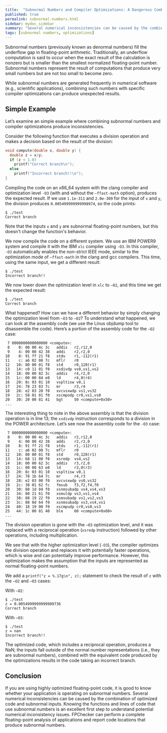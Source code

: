 ```yaml
---
title:  "Subnormal Numbers and Compiler Optimizations: A Dangerous Combination"
published: true
permalink: subnormal-numbers.html
sidebar: mydoc_sidebar
summary: "Several numerical inconsistencies can be caused by the combination of optimized code and subnormal inputs."
tags: [subnormal numbers, optimizations]
---
```


Subnormal numbers (previously known as denormal numbers) fill the underflow gap in floating-point arithmetic. Traditionally, an underflow computation is said to occur when the exact result of the calculation is nonzero but is smaller than the smallest normalized floating-point number. Subnormal numbers represent the result of computations that produce very small numbers but are not too small to become zero. 

While subnormal numbers are generated frequently in numerical software (e.g., scientific applications), combining such numbers with specific compiler optimizations can produce unexpected results. 

## Simple Example
Let’s examine an simple example where combining subnormal numbers and compiler optimizations produce inconsistencies.

Consider the following function that executes a division operation and makes a decision based on the result of the division: 
```cpp
void compute(double x, double y) {
  double z = x/y;
  if (z < 1.0)
    printf("Correct branch\n"); 
  else
    printf("Incorrect branch!!\n");
}
```

Compiling the code on an x86_64 system with the clang compiler and optimization level `-O3` (with and without the `–ffast-math` option), produces the expected result. If we use `1.1e-311` and `2.0e-309` for the input of `x` and `y`, the division produces `0.005499999999998974`, so the code prints:
```
$ ./test
Correct branch
```
Note that the inputs `x` and `y` are subnormal floating-point numbers, but this doesn't change the function's behavior.

We now compile the code on a different system. We use an IBM POWER9 system and compile it with the IBM `xlc` compiler using `-O3`. In this compiler, `-O3` automatically enables the non-strict IEEE mode, similar to the optimization mode of `–ffast-math` in the clang and gcc compilers. This time, using the same input, we get a different result:
```
$ ./test
Incorrect branch!!
```
We now lower down the optimization level in `xlc` to `–O2`, and this time we get the expected result:
```
$ ./test
Correct branch
```
What happened? How can we have a different behavior by simply changing the optimization level from `–O3` to `–O2`? 
To understand what happened, we can look at the assembly code (we use the Linus objdump tool to disassemble the code). Here’s a portion of the assembly code for the `–O2` case:
```
 7 0000000000000000 <compute>:
 8    0: 00 00 4c 3c   addis   r2,r12,0
 9    4: 00 00 42 38   addi    r2,r2,0
10    8: 91 ff 21 f8   stdu    r1,-112(r1)
11    c: a6 02 08 7c   mflr    r0
12   10: 80 00 01 f8   std     r0,128(r1)
13   14: c0 11 01 f0   xsdivdp vs0,vs1,vs2
14   18: 00 00 82 3c   addis   r4,r2,0
15   1c: 00 00 84 e8   ld      r4,0(r4)
16   20: 8c 03 01 10   vspltisw v0,1
17   24: 78 23 83 7c   mr      r3,r4
18   28: e2 03 20 f0   xvcvsxwdp vs1,vs32
19   2c: 58 01 01 f0   xscmpodp cr0,vs1,vs0
20   30: 20 00 81 41   bgt     50 <compute+0x50>
...
```
The interesting thing to note in the above assembly is that the division operation is in line 13; the `xsdivdp` instruction corresponds to a division in the POWER architecture. Let’s see now the assembly code for the `-O3` case:
```
 7 0000000000000000 <compute>:
 8    0: 00 00 4c 3c   addis   r2,r12,0
 9    4: 00 00 42 38   addi    r2,r2,0
10    8: 91 ff 21 f8   stdu    r1,-112(r1)
11    c: a6 02 08 7c   mflr    r0
12   10: 80 00 01 f8   std     r0,128(r1)
13   14: 68 11 80 f0   xsredp  vs4,vs2
14   18: 00 00 62 3c   addis   r3,r2,0
15   1c: 00 00 63 e8   ld      r3,0(r3)
16   20: 8c 03 01 10   vspltisw v0,1
17   24: 78 1b 64 7c   mr      r4,r3
18   28: e2 03 00 f0   xvcvsxwdp vs0,vs32
19   2c: 38 01 62 fc   fmsub   f3,f2,f4,f0
20   30: 88 1d 84 f0   xsnmsubadp vs4,vs4,vs3
21   34: 80 21 61 f0   xsmuldp vs3,vs1,vs4
22   38: 88 19 22 f0   xsmsubadp vs1,vs2,vs3
23   3c: 88 0d 64 f0   xsnmsubadp vs3,vs4,vs1
24   40: 18 19 00 f0   xscmpudp cr0,vs0,vs3
25   44: 1c 00 81 40   ble     60 <compute+0x60>
...

```
The division operation is gone with the `–O3` optimization level, and it was replaced with a reciprocal operation (`xsredp` instruction) followed by other operations, including multiplication.

We see that with the higher optimization level (`-O3`), the compiler optimizes the division operation and replaces it with potentially faster operations, which is wise and can potentially improve performance. However, this optimization makes the assumption that the inputs are represented as normal floating-point numbers. 

We add a `printf("z = %.17g\n", z);` statement to check the result of `z` with the `–O2` and `–O3` cases:

With `–O2`:
```
$ ./test 
z = 0.0054999999999989736
Correct branch
```
With `–O3`:
```
$ ./test
z = nan
Incorrect branch!!
```
The optimized code, which includes a reciprocal operation, produces a NaN; the inputs fall outside of the normal number representations (i.e., they are subnormal numbers), combined with the equivalent code produced by the optimizations results in the code taking an incorrect branch.

## Conclusion
If you are using highly optimized floating-point code, it is good to know whether your application is operating on subnormal numbers. Several numerical inconsistencies can be caused by the combination of optimized code and subnormal inputs. Knowing the functions and lines of code that use subnormal numbers is an excellent first step to understand potential numerical inconsistency issues. FPChecker can perform a complete floating-point analysis of applications and report code locations that produce subnormal numbers.


